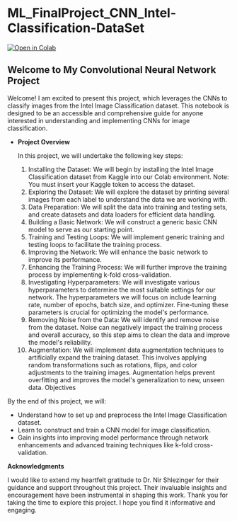# ML_FinalProject_CNN_Intel-Classification-DataSet

[![Open in Colab](https://colab.research.google.com/assets/colab-badge.svg)](https://colab.research.google.com/drive/1lThcCpe_u6g_ciRVEXB5Q2ITP-zW0TOK?usp=sharing)


## Welcome to My Convolutional Neural Network Project

Welcome!
I am excited to present this project, which leverages the CNNs to classify images from the Intel Image Classification dataset. This notebook is designed to be an accessible and comprehensive guide for anyone interested in understanding and implementing CNNs for image classification.

* **Project Overview**


    In this project, we will undertake the following key steps:
    1. Installing the Dataset: We will begin by installing the Intel Image Classification dataset from Kaggle into our Colab       environment. Note: You must insert your Kaggle token to access the dataset.
    2. Exploring the Dataset: We will explore the dataset by printing several images from each label to understand the data we are working with.
    3. Data Preparation: We will split the data into training and testing sets, and create datasets and data loaders for efficient data handling.
    4. Building a Basic Network: We will construct a generic basic CNN model to serve as our starting point.
    5. Training and Testing Loops: We will implement generic training and testing loops to facilitate the training process.
    6. Improving the Network: We will enhance the basic network to improve its performance.
    7. Enhancing the Training Process: We will further improve the training process by implementing k-fold cross-validation.
    8. Investigating Hyperparameters: We will investigate various hyperparameters to determine the most suitable settings for our   network. The hyperparameters we will focus on include learning rate, number of epochs, batch size, and optimizer. Fine-tuning these parameters is crucial for optimizing the model's performance.
    9. Removing Noise from the Data: We will identify and remove noise from the dataset. Noise can negatively impact the training process and overall accuracy, so this step aims to clean the data and improve the model's reliability.
    10. Augmentation: We will implement data augmentation techniques to artificially expand the training dataset. This involves applying random transformations such as rotations, flips, and color adjustments to the training images. Augmentation helps prevent overfitting and improves the model's generalization to new, unseen data.
Objectives

By the end of this project, we will:
  * Understand how to set up and preprocess the Intel Image Classification dataset.
  * Learn to construct and train a CNN model for image classification.
  * Gain insights into improving model performance through network enhancements and advanced training techniques like k-fold cross-validation.
    
**Acknowledgments**

I would like to extend my heartfelt gratitude to Dr. Nir Shlezinger for their guidance and support throughout this project. Their invaluable insights and encouragement have been instrumental in shaping this work.
Thank you for taking the time to explore this project. I hope you find it informative and engaging.
